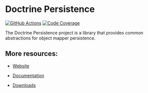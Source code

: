 # Doctrine Persistence

[![GitHub Actions][GA 4.0 image]][GA 4.0]
[![Code Coverage][Coverage 4.0 image]][CodeCov 4.0]

The Doctrine Persistence project is a library that provides common abstractions for object mapper persistence.

## More resources:

* [Website](https://www.doctrine-project.org/)
* [Documentation](https://www.doctrine-project.org/projects/doctrine-persistence/en/latest/index.html)
* [Downloads](https://github.com/doctrine/persistence/releases)

  [Coverage 4.0 image]: https://codecov.io/gh/doctrine/persistence/branch/4.0.x/graph/badge.svg
  [CodeCov 4.0]: https://codecov.io/gh/doctrine/persistence/branch/4.0.x
  [GA 4.0 image]: https://github.com/doctrine/persistence/actions/workflows/continuous-integration.yml/badge.svg?branch=4.0.x
  [GA 4.0]: https://github.com/doctrine/persistence/actions/workflows/continuous-integration.yml?branch=4.0.x
